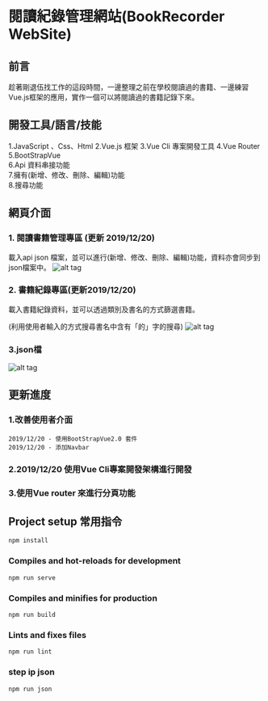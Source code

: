 # 閱讀紀錄管理網站(BookRecorder WebSite)


## 前言
趁著剛退伍找工作的這段時間，一邊整理之前在學校閱讀過的書籍、一邊練習Vue.js框架的應用，實作一個可以將閱讀過的書籍記錄下來。

## 開發工具/語言/技能
1.JavaScript 、Css、Html
2.Vue.js  框架
3.Vue Cli 專案開發工具
4.Vue Router
5.BootStrapVue  
6.Api 資料串接功能  
7.擁有(新增、修改、刪除、編輯)功能  
8.搜尋功能  


## 網頁介面

### 1. 閱讀書籍管理專區 (更新 2019/12/20)

載入api  json  檔案，並可以進行(新增、修改、刪除、編輯)功能，資料亦會同步到json檔案中。
![alt tag](http://imgur.com/CLxEFbE.jpg)


### 2. 書籍紀錄專區(更新2019/12/20)

載入書籍紀錄資料，並可以透過類別及書名的方式篩選書籍。

(利用使用者輸入的方式搜尋書名中含有「的」字的搜尋)
![alt tag](http://imgur.com/o9ZhwgR.jpg)

### 3.json檔

![alt tag](http://imgur.com/nJ1RKHK.jpg)

## 更新進度
### 1.改善使用者介面
    2019/12/20 - 使用BootStrapVue2.0 套件
    2019/12/20 - 添加Navbar
    
### 2.2019/12/20 使用Vue Cli專案開發架構進行開發

### 3.使用Vue router 來進行分頁功能

## Project setup 常用指令
```
npm install
```

### Compiles and hot-reloads for development
```
npm run serve
```

### Compiles and minifies for production
```
npm run build
```

### Lints and fixes files
```
npm run lint
```

### step ip json
```
npm run json
```


